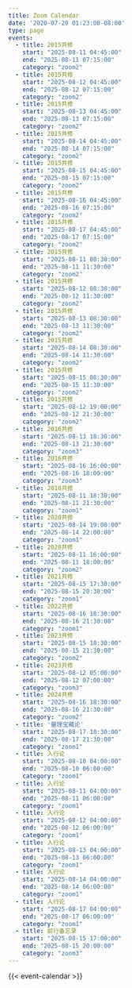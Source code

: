 ```yaml
---
title: Zoom Calendar
date: '2020-07-20 01:23:00-08:00'
type: page
events:
  - title: 2015共修
    start: "2025-08-11 04:45:00"
    end: "2025-08-11 07:15:00"
    category: "zoom2"
  - title: 2015共修
    start: "2025-08-12 04:45:00"
    end: "2025-08-12 07:15:00"
    category: "zoom2"
  - title: 2015共修
    start: "2025-08-13 04:45:00"
    end: "2025-08-13 07:15:00"
    category: "zoom2"
  - title: 2015共修
    start: "2025-08-14 04:45:00"
    end: "2025-08-14 07:15:00"
    category: "zoom2"
  - title: 2015共修
    start: "2025-08-15 04:45:00"
    end: "2025-08-15 07:15:00"
    category: "zoom2"
  - title: 2015共修
    start: "2025-08-16 04:45:00"
    end: "2025-08-16 07:15:00"
    category: "zoom2"
  - title: 2015共修
    start: "2025-08-17 04:45:00"
    end: "2025-08-17 07:15:00"
    category: "zoom2"
  - title: 2015共修
    start: "2025-08-11 08:30:00"
    end: "2025-08-11 11:30:00"
    category: "zoom2"
  - title: 2015共修
    start: "2025-08-12 08:30:00"
    end: "2025-08-12 11:30:00"
    category: "zoom2"
  - title: 2015共修
    start: "2025-08-13 08:30:00"
    end: "2025-08-13 11:30:00"
    category: "zoom2"
  - title: 2015共修
    start: "2025-08-14 08:30:00"
    end: "2025-08-14 11:30:00"
    category: "zoom2"
  - title: 2015共修
    start: "2025-08-15 08:30:00"
    end: "2025-08-15 11:30:00"
    category: "zoom2"
  - title: 2015共修
    start: "2025-08-12 19:00:00"
    end: "2025-08-12 21:30:00"    
    category: "zoom2"
  - title: 2016共修
    start: "2025-08-13 18:30:00"
    end: "2025-08-13 21:30:00"    
    category: "zoom3"
  - title: 2016共修
    start: "2025-08-16 16:00:00"
    end: "2025-08-16 18:00:00"    
    category: "zoom3"
  - title: 2018共修
    start: "2025-08-11 18:30:00"
    end: "2025-08-11 21:30:00"    
    category: "zoom1"
  - title: 2020共修
    start: "2025-08-14 19:00:00"
    end: "2025-08-14 22:00:00"    
    category: "zoom1"
  - title: 2020共修
    start: "2025-08-11 16:00:00"
    end: "2025-08-11 18:00:00"    
    category: "zoom2"
  - title: 2021共修
    start: "2025-08-15 17:30:00"
    end: "2025-08-15 20:30:00"    
    category: "zoom1"
  - title: 2022共修
    start: "2025-08-16 18:30:00"
    end: "2025-08-16 21:30:00"    
    category: "zoom1"
  - title: 2023共修
    start: "2025-08-15 18:30:00"
    end: "2025-08-15 21:30:00"    
    category: "zoom2"
  - title: 2023共修
    start: "2025-08-12 05:00:00"
    end: "2025-08-12 07:00:00"    
    category: "zoom3"
  - title: 2024共修
    start: "2025-08-16 18:30:00"
    end: "2025-08-16 21:30:00"    
    category: "zoom2"
  - title: '量理宝藏论'
    start: "2025-08-17 18:30:00"
    end: "2025-08-17 21:30:00"    
    category: "zoom1" 
  - title: 入行论
    start: "2025-08-10 04:00:00"
    end: "2025-08-10 06:00:00"    
    category: "zoom1" 
  - title: 入行论
    start: "2025-08-11 04:00:00"
    end: "2025-08-11 06:00:00"    
    category: "zoom1" 
  - title: 入行论
    start: "2025-08-12 04:00:00"
    end: "2025-08-12 06:00:00"    
    category: "zoom1" 
  - title: 入行论
    start: "2025-08-13 04:00:00"
    end: "2025-08-13 06:00:00"    
    category: "zoom1" 
  - title: 入行论
    start: "2025-08-14 04:00:00"
    end: "2025-08-14 06:00:00"    
    category: "zoom1" 
  - title: 入行论
    start: "2025-08-17 04:00:00"
    end: "2025-08-17 06:00:00"    
    category: "zoom1" 
  - title: 前行备忘录
    start: "2025-08-15 17:00:00"
    end: "2025-08-15 20:00:00"    
    category: "zoom3" 
---
```


{{< event-calendar >}}
